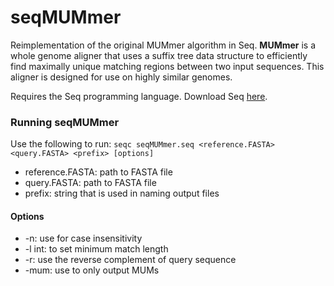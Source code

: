 # seqMUMmer
Reimplementation of the original MUMmer algorithm in Seq. **MUMmer** is a whole genome aligner that uses a suffix tree data structure to efficiently find maximally unique matching regions between two input sequences. This aligner is designed for use on highly similar genomes.

Requires the Seq programming language. Download Seq [here](https://seq-lang.org).

### Running seqMUMmer
Use the following to run: `seqc seqMUMmer.seq <reference.FASTA> <query.FASTA> <prefix> [options]`
* reference.FASTA: path to FASTA file
* query.FASTA: path to FASTA file
* prefix: string that is used in naming output files

#### Options
* -n: use for case insensitivity
* -l int: to set minimum match length
* -r: use the reverse complement of query sequence
* -mum: use to only output MUMs 
